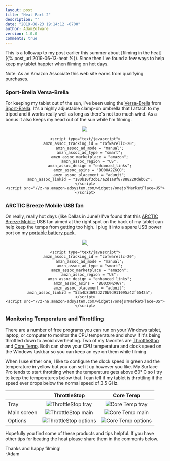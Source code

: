 ```yaml
---
layout: post
title: "Heat Part 2"
description: ""
date: "2019-08-23 19:14:12 -0700"
author: AdamZofware
version: 1.0.0
comments: true
---
```


This is a followup to my post earlier this summer about [filming in the heat]({% post_url 2019-06-13-heat %}). Since then I've found a few ways to help keep my tablet happier when filming on hot days.

Note: As an Amazon Associate this web site earns from qualifying purchases.

### Sport-Brella Versa-Brella
For keeping my tablet out of the sun, I've been using the [Versa-Brella](https://amzn.to/2ZnmduK) from [Sport-Brella](https://amzn.to/31VLTA0). It's a highly adjustable clamp-on umbrella that I attach to my tripod and it works really well as long as there's not too much wind. As a bonus it also keeps my head out of the sun while I'm filming.

<center>
    <a href="https://www.amazon.com/Sport-Brella-Versa-Brella-Swiveling-Umbrella-Midnight/dp/B00HA2ZKCO/ref=as_li_ss_il?ref_=bl_dp_s_web_3043383011&linkCode=li3&tag=zofwarellc-20&linkId=b57ff33239fcc3a7d69913348247f1c5&language=en_US" target="_blank">
        <img border="0" src="//ws-na.amazon-adsystem.com/widgets/q?_encoding=UTF8&ASIN=B00HA2ZKCO&Format=_SL250_&ID=AsinImage&MarketPlace=US&ServiceVersion=20070822&WS=1&tag=zofwarellc-20&language=en_US" >
    </a>
    <img src="https://ir-na.amazon-adsystem.com/e/ir?t=zofwarellc-20&language=en_US&l=li3&o=1&a=B00HA2ZKCO" width="1" height="1" border="0" alt="" style="border:none !important; margin:0px !important;" />

    <script type="text/javascript">
        amzn_assoc_tracking_id = "zofwarellc-20";
        amzn_assoc_ad_mode = "manual";
        amzn_assoc_ad_type = "smart";
        amzn_assoc_marketplace = "amazon";
        amzn_assoc_region = "US";
        amzn_assoc_design = "enhanced_links";
        amzn_assoc_asins = "B00HA2ZKCO";
        amzn_assoc_placement = "adunit";
        amzn_assoc_linkid = "180b10f3cb17a2d1a8f87888220deb62";
    </script>
    <script src="//z-na.amazon-adsystem.com/widgets/onejs?MarketPlace=US"></script>
</center>

### ARCTIC Breeze Mobile USB fan
On really, really hot days (like Dallas in June!) I've found that this [ARCTIC Breeze Mobile](https://amzn.to/2KQYT4e) USB fan aimed at the right spot on the back of my tablet can help keep the temps from getting too high. I plug it into a spare USB power port on my [portable battery pack](https://amzn.to/325bpDf). 

<center>
    <a href="https://www.amazon.com/gp/product/B003XN24GY/ref=as_li_ss_il?ie=UTF8&linkCode=li3&tag=zofwarellc-20&linkId=8a623e05ff3a5f99cea26a4b39edab59&language=en_US" target="_blank">
        <img border="0" src="//ws-na.amazon-adsystem.com/widgets/q?_encoding=UTF8&ASIN=B003XN24GY&Format=_SL250_&ID=AsinImage&MarketPlace=US&ServiceVersion=20070822&WS=1&tag=zofwarellc-20&language=en_US" >
    </a>
    <img src="https://ir-na.amazon-adsystem.com/e/ir?t=zofwarellc-20&language=en_US&l=li3&o=1&a=B003XN24GY" width="1" height="1" border="0" alt="" style="border:none !important; margin:0px !important;" />

    <script type="text/javascript">
        amzn_assoc_tracking_id = "zofwarellc-20";
        amzn_assoc_ad_mode = "manual";
        amzn_assoc_ad_type = "smart";
        amzn_assoc_marketplace = "amazon";
        amzn_assoc_region = "US";
        amzn_assoc_design = "enhanced_links";
        amzn_assoc_asins = "B003XN24GY";
        amzn_assoc_placement = "adunit";
        amzn_assoc_linkid = "53a4b8d692d270b9d911095a42f6542a";
    </script>
    <script src="//z-na.amazon-adsystem.com/widgets/onejs?MarketPlace=US"></script>
</center>

### Monitoring Temperature and Throttling

There are a number of free programs you can run on your Windows tablet, laptop, or computer to monitor the CPU temperature and show if it's being throttled down to avoid overheating. Two of my favorites are [ThrottleStop](https://www.techpowerup.com/download/techpowerup-throttlestop/) and [Core Temp](https://www.alcpu.com/CoreTemp/). Both can show your CPU temperature and clock speed on the Windows taskbar so you can keep an eye on them while filming.

When I use either one, I like to configure the clock speed in green and the temperature in yellow but you can set it up however you like. My Surface Pro tends to start throttling when the temperature gets above 60&deg; C so I try to keep the temperatures below that. I can tell if my tablet is throttling if the speed ever drops below the normal speed of 3.5 GHz.

| |ThrottleStop|Core Temp|
|-|:---:|:---:|
|Tray|![ThrottleStop tray](/assets/posts/throttlestop-tray.png)|![Core Temp tray](/assets/posts/coretemp-tray.png)|
|Main screen|![ThrottleStop main](/assets/posts/throttlestop-main.png)|![Core Temp main](/assets/posts/coretemp-main.png)|
|Options|![ThrottleStop options](/assets/posts/throttlestop-options.png)|![Core Temp options](/assets/posts/coretemp-options.png)|

Hopefully you find some of these products and tips helpful. If you have other tips for beating the heat please share them in the comments below.

Thanks and happy filming!  
-Adam
<br/>
<br/>

